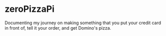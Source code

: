 # zeroPizzaPi
Documenting my journey on making something that you put your credit card in front of, tell it your order, and get Domino's pizza.
